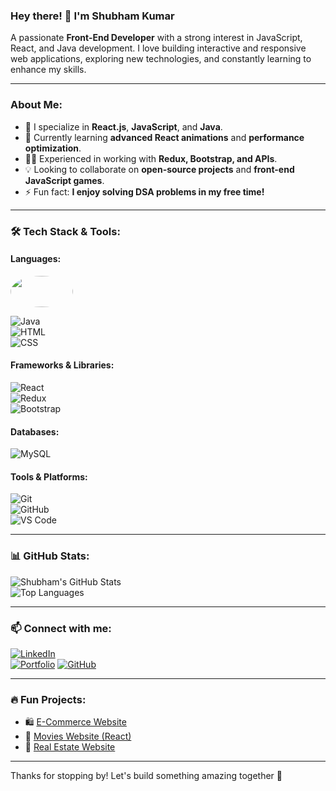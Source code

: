 ### Hey there! 👋 I'm Shubham Kumar

A passionate **Front-End Developer** with a strong interest in JavaScript, React, and Java development. I love building interactive and responsive web applications, exploring new technologies, and constantly learning to enhance my skills.

---

### About Me:
- 🚀 I specialize in **React.js**, **JavaScript**, and **Java**.
- 🌱 Currently learning **advanced React animations** and **performance optimization**.
- 👨‍💻 Experienced in working with **Redux, Bootstrap, and APIs**.
- 💡 Looking to collaborate on **open-source projects** and **front-end JavaScript games**.
- ⚡ Fun fact: **I enjoy solving DSA problems in my free time!**

---

### 🛠️ Tech Stack & Tools:
#### **Languages:**  
<img src="https://files.ably.io/ghost/prod/2023/12/choosing-the-best-javascript-frameworks-for-your-next-project.png" width="100" height="50" style="border-radius: 50%;">



![Java](https://img.shields.io/badge/Java-007396?style=for-the-badge&logo=java&logoColor=white)  
![HTML](https://img.shields.io/badge/HTML5-E34F26?style=for-the-badge&logo=html5&logoColor=white)  
![CSS](https://img.shields.io/badge/CSS3-1572B6?style=for-the-badge&logo=css3&logoColor=white)  

#### **Frameworks & Libraries:**  
![React](https://img.shields.io/badge/React-61DAFB?style=for-the-badge&logo=react&logoColor=black)  
![Redux](https://img.shields.io/badge/Redux-764ABC?style=for-the-badge&logo=redux&logoColor=white)  
![Bootstrap](https://img.shields.io/badge/Bootstrap-7952B3?style=for-the-badge&logo=bootstrap&logoColor=white)  

#### **Databases:**  
![MySQL](https://img.shields.io/badge/MySQL-4479A1?style=for-the-badge&logo=mysql&logoColor=white)  

#### **Tools & Platforms:**  
![Git](https://img.shields.io/badge/Git-F05032?style=for-the-badge&logo=git&logoColor=white)  
![GitHub](https://img.shields.io/badge/GitHub-181717?style=for-the-badge&logo=github&logoColor=white)  
![VS Code](https://img.shields.io/badge/VS%20Code-007ACC?style=for-the-badge&logo=visual-studio-code&logoColor=white)  

---

### 📊 GitHub Stats:
![Shubham's GitHub Stats](https://github-readme-stats.vercel.app/api?username=shubham-gupta123d&show_icons=true&theme=dark)  
![Top Languages](https://github-readme-stats.vercel.app/api/top-langs/?username=shubham-gupta123d&layout=compact&theme=dark)

---

### 📫 Connect with me:
[![LinkedIn](https://img.shields.io/badge/LinkedIn-0A66C2?style=for-the-badge&logo=linkedin&logoColor=white)]( https://www.linkedin.com/in/shubham-gupta-4715842aa
)  
[![Portfolio](https://img.shields.io/badge/Portfolio-24292e?style=for-the-badge&logo=github&logoColor=white)]([https://shubham-gupta123d.github.io/](https://shubham-gupta123d.github.io/Shubham-Portfolio/))  
[![GitHub](https://img.shields.io/badge/GitHub-181717?style=for-the-badge&logo=github&logoColor=white)](https://github.com/shubham-gupta123d)  

---

### 🔥 Fun Projects:
- 🛍️ [E-Commerce Website](https://shubham-gupta123d.github.io/E_Commerce_Website/)  
- 🎥 [Movies Website (React)](https://github.com/shubham-gupta123d/Movies-Website)  
- 🏡 [Real Estate Website](https://real-estate-web.pages.dev/)  

---

Thanks for stopping by! Let's build something amazing together 🚀
